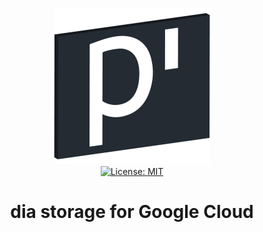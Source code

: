 <p align="center">
    <img src="https://raw.githubusercontent.com/plurid/dia/master/about/identity/dia-logo.png" height="250px">
    <br />
    <a target="_blank" href="https://github.com/plurid/dia/blob/master/LICENSE">
        <img src="https://img.shields.io/badge/license-MIT-blue.svg?colorB=1380C3&style=for-the-badge" alt="License: MIT">
    </a>
</p>


<h1 align="center">
    dia storage for Google Cloud
</h1>
